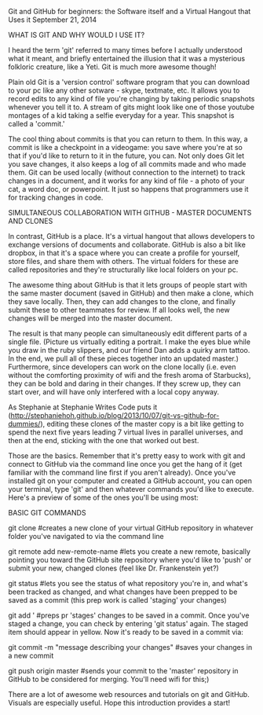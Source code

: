 <!-- This template is in markdown, not html, so
  it will not render beautifully when you copy and
  paste it into your github.io site, but it will at
  least be published. Next week you'll be creating a
  blog template using HTML and CSS and you'll be able
  to copy and paste the blog posts from week 1 in there
  to make them pretty next week.

  For now, please replace the title, subtitle (if desired),
  and date with the text you would like. Markdown is pretty
  simple, so you can just feel free to type. =) -->


Git and GitHub for beginners: the Software itself and a Virtual Hangout that Uses it 
September 21, 2014

WHAT IS GIT AND WHY WOULD I USE IT?

I heard the term 'git' referred to many times before I actually understood what it meant, and briefly entertained the illusion that it was a mysterious folkloric creature, like a Yeti. Git is much more awesome though!

Plain old Git is a 'version control' software program that you can download to your pc like any other sotware - skype, textmate, etc. It allows you to record edits to any kind of file you're changing by taking periodic snapshots whenever you tell it to. A stream of gits might look like one of those youtube montages of a kid taking a selfie everyday for a year. This snapshot is called a 'commit.' 

The cool thing about commits is that you can return to them. In this way, a commit is like a checkpoint in a videogame: you save where you're at so that if you'd like to return to it in the future, you can. Not only does Git let you save changes, it also keeps a log of all commits made and who made them. Git can be used locally (without connection to the internet) to track changes in a document, and it works for any kind of file - a photo of your cat, a word doc, or powerpoint. It just so happens that programmers use it for tracking changes in code.

SIMULTANEOUS COLLABORATION WITH GITHUB - MASTER DOCUMENTS AND CLONES

In contrast, GitHub is a place.  It's a virtual hangout that allows developers to exchange versions of documents and collaborate. GitHub is also a bit like dropbox, in that it's a space where you can create a profile for yourself, store files, and share them with others. The virtual folders for these are called repositories and they're structurally like local folders on your pc.

The awesome thing about GitHub is that it lets groups of people start with the same master document (saved in GitHub) and then make a clone, which they save locally. Then, they can add changes to the clone, and finally submit these to other teammates for review. If all looks well, the new changes will be merged into the master document. 

The result is that many people can simultaneously edit different parts of a single file. (Picture us virtually editing a portrait. I make the eyes blue while you draw in the ruby slippers, and our friend Dan adds a quirky arm tattoo. In the end, we pull all of these pieces together into an updated master.) Furthermore, since developers can work on the clone locally (i.e. even without the comforting proximity of wifi and the fresh aroma of Starbucks), they can be bold and daring in their changes. If they screw up, they can start over, and will have only interfered with a local copy anyway. 

As Stephanie at Stephanie Writes Code puts it (http://stephaniehoh.github.io/blog/2013/10/07/git-vs-github-for-dummies/), editing these clones of the master copy is a bit like getting to spend the next five years leading 7 virtual lives in parallel universes, and then at the end, sticking with the one that worked out best.

Those are the basics. Remember that it's pretty easy to work with git and connect to GitHub via the command line once you get the hang of it (get familiar with the command line first if you aren't already). Once you've installed git on your computer and created a GitHub account, you can open your terminal, type 'git' and then whatever commands you'd like to execute. Here's a preview of some of the ones you'll be using most: 

BASIC GIT COMMANDS

git clone <url> #creates a new clone of your virtual GitHub repository in whatever folder you've navigated to via the command line

git remote add new-remote-name <url>   #lets you create a new remote, basically pointing you toward the GitHub site repository where you'd like to 'push' or submit your new, changed clones (feel like Dr. Frankenstein yet?)

git status #lets you see the status of what repository you're in, and what's been tracked as changed, and what changes have been prepped to be saved as a commit (this prep work is called 'staging' your changes)

git add <name of changed file>' #preps pr 'stages' changes to be saved in a commit. Once you've staged a change, you can check by entering 'git status' again. The staged item should appear in yellow. Now it's ready to be saved in a commit via: 

git commit -m "message describing your changes" #saves your changes in a new commit

git push origin master #sends your commit to the 'master' repository in GitHub to be considered for merging. You'll need wifi for this;)

There are a lot of awesome web resources and tutorials on git and GitHub. Visuals are especially useful. Hope this introduction provides a start!







